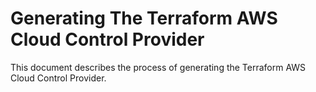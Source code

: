 # Generating The Terraform AWS Cloud Control Provider

This document describes the process of generating the Terraform AWS Cloud Control Provider.